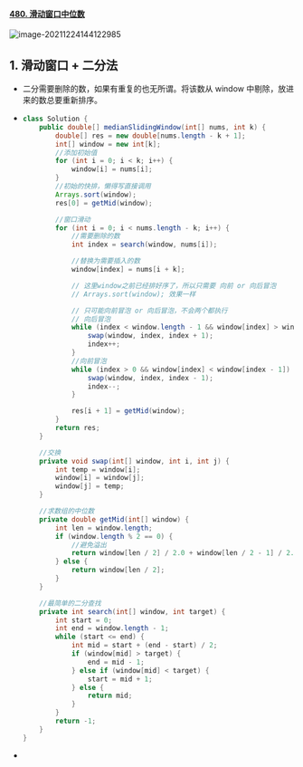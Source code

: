 #### [480. 滑动窗口中位数](https://leetcode-cn.com/problems/sliding-window-median/)

![image-20211224144122985](https://raw.githubusercontent.com/TWDH/Leetcode-From-Zero/pictures/img/image-20211224144122985.png)

## 1. 滑动窗口 + 二分法

- 二分需要删除的数，如果有重复的也无所谓。将该数从 window 中剔除，放进来的数总要重新排序。

- ```java
  class Solution {
      public double[] medianSlidingWindow(int[] nums, int k) {
          double[] res = new double[nums.length - k + 1];
          int[] window = new int[k];
          //添加初始值
          for (int i = 0; i < k; i++) {
              window[i] = nums[i];
          }
          //初始的快排，懒得写直接调用
          Arrays.sort(window);
          res[0] = getMid(window);
  
          //窗口滑动
          for (int i = 0; i < nums.length - k; i++) {
              //需要删除的数
              int index = search(window, nums[i]);
  
              //替换为需要插入的数
              window[index] = nums[i + k];
  
              // 这里window之前已经排好序了，所以只需要 向前 or 向后冒泡
              // Arrays.sort(window); 效果一样
  
              // 只可能向前冒泡 or 向后冒泡，不会两个都执行
              // 向后冒泡 
              while (index < window.length - 1 && window[index] > window[index + 1]) {
                  swap(window, index, index + 1);
                  index++;
              }
              //向前冒泡
              while (index > 0 && window[index] < window[index - 1]) {
                  swap(window, index, index - 1);
                  index--;
              }
  
              res[i + 1] = getMid(window);
          }
          return res;
      }
  
      //交换
      private void swap(int[] window, int i, int j) {
          int temp = window[i];
          window[i] = window[j];
          window[j] = temp;
      }
  
      //求数组的中位数
      private double getMid(int[] window) {
          int len = window.length;
          if (window.length % 2 == 0) {
              //避免溢出
              return window[len / 2] / 2.0 + window[len / 2 - 1] / 2.0;
          } else {
              return window[len / 2];
          }
      }
  
      //最简单的二分查找
      private int search(int[] window, int target) {
          int start = 0;
          int end = window.length - 1;
          while (start <= end) {
              int mid = start + (end - start) / 2;
              if (window[mid] > target) {
                  end = mid - 1;
              } else if (window[mid] < target) {
                  start = mid + 1;
              } else {
                  return mid;
              }
          }
          return -1;
      }
  }
  
  ```

- 